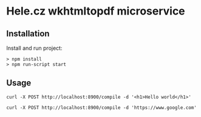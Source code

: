 # Hele.cz wkhtmltopdf microservice

## Installation

Install and run project:

```
> npm install
> npm run-script start
```


## Usage

```
curl -X POST http://localhost:8900/compile -d '<h1>Hello world</h1>'
```

```
curl -X POST http://localhost:8900/compile -d 'https://www.google.com'
```

